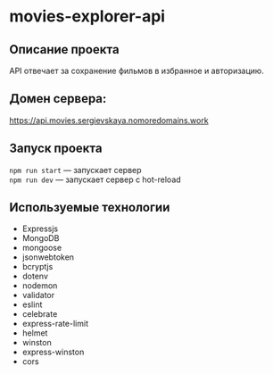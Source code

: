 # movies-explorer-api

## Описание проекта

API отвечает за сохранение фильмов в избранное и авторизацию.

## Домен сервера:

https://api.movies.sergievskaya.nomoredomains.work

## Запуск проекта

`npm run start` — запускает сервер   
`npm run dev` — запускает сервер с hot-reload

## Используемые технологии

* Expressjs
* MongoDB
* mongoose
* jsonwebtoken
* bcryptjs
* dotenv
* nodemon
* validator
* eslint
* celebrate
* express-rate-limit
* helmet
* winston
* express-winston
* cors
